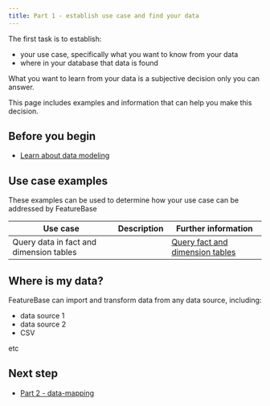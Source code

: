 ```yaml
---
title: Part 1 - establish use case and find your data
---
```


The first task is to establish:
* your use case, specifically what you want to know from your data
* where in your database that data is found

What you want to learn from your data is a subjective decision only you can answer.

This page includes examples and information that can help you make this decision.

## Before you begin

* [Learn about data modeling](/concepts/data-modeling-overview)

## Use case examples

These examples can be used to determine how your use case can be addressed by FeatureBase

| Use case | Description | Further information |
|---|---|---|
| Query data in fact and dimension tables |   | [Query fact and dimension tables](/concepts/query-fact-dimension-tables) |


## Where is my data?

FeatureBase can import and transform data from any data source, including:

* data source 1
* data source 2
* CSV

etc

## Next step

* [Part 2 - data-mapping](/concepts/part2-data-mapping)

